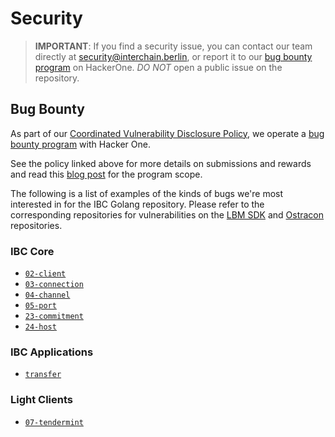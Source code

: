 # Security

> **IMPORTANT**: If you find a security issue, you can contact our team directly at
security@interchain.berlin, or report it to our [bug bounty program](https://hackerone.com/cosmos) on HackerOne. *DO NOT* open a public issue on the repository.

## Bug Bounty

As part of our [Coordinated Vulnerability Disclosure Policy](https://tendermint.com/security), we operate a
[bug bounty program](https://hackerone.com/cosmos) with Hacker One.

See the policy linked above for more details on submissions and rewards and read
this [blog post](https://blog.cosmos.network/bug-bounty-program-for-tendermint-cosmos-833c67693586) for the program scope.

The following is a list of examples of the kinds of bugs we're most interested
in for the IBC Golang repository. Please refer to the corresponding repositories for vulnerabilities on the [LBM SDK](https://github.com/line/lbm-sdk/blob/main/SECURITY.md) and [Ostracon](https://github.com/line/ostracon/blob/main/SECURITY.md) repositories.

### IBC Core

- [`02-client`](https://github.com/line/ibc-go/tree/main/modules/core/02-client)
- [`03-connection`](https://github.com/line/ibc-go/tree/main/modules/core/03-connection)
- [`04-channel`](https://github.com/line/ibc-go/tree/main/modules/core/04-channel)
- [`05-port`](https://github.com/line/ibc-go/tree/main/modules/core/05-port)
- [`23-commitment`](https://github.com/line/ibc-go/tree/main/modules/core/23-commitment)
- [`24-host`](https://github.com/line/ibc-go/tree/main/modules/core/24-host)

### IBC Applications

- [`transfer`](https://github.com/line/ibc-go/tree/main/modules/apps/transfer)

### Light Clients

- [`07-tendermint`](https://github.com/line/ibc-go/tree/main/modules/light-clients/07-tendermint)
